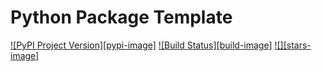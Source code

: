 # Python Package Template

[![PyPI Project Version][pypi-image]][pypi-project-url]
[![Build Status][build-image]][build-url]
[![][stars-image]][stars-url]


<!-- Badges: -->

[pypi-project-url]: https://pypi.org/project/def_result/

[build-url]: https://github.com/Payadel/def_result/actions/workflows/build.yaml

[stars-url]: https://github.com/Payadel/def_result
